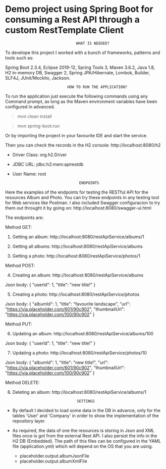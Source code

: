 # Demo project using Spring Boot for consuming a Rest API through a custom RestTemplate Client


									WHAT IS NEEDED?

To develope this project I worked with a bunch of frameworks, patterns and tools such as:

Spring Boot 2.3.4, Eclipse 2019-12, Spring Tools 3, Maven 3.6.2, Java 1.8, H2 in-memory DB, Swagger 2, Spring JPA/Hibernate, Lombok, Builder, SLF4J, JUnit/Mockito, Jackson.

								HOW TO RUN THE APPLICATION?

To run the application just execute the following commands using any Command prompt, as long as the Maven environment variables have been configured in advanced.

> mvn clean install

> mvn spring-boot:run

Or by importing the project in your favourite IDE and start the service.

Then you can check the records in the H2 console: http://localhost:8080/h2

- Driver Class: org.h2.Driver

- JDBC URL: jdbc:h2:mem:apirestdb

- User Name: root

									ENDPOINTS

Here the examples of the endpoints for testing the RESTful API for the resources Album and Photo. You can try these endpoints in any testing tool for Web services like Postman.
I also included Swagger configuracion to try them out throught it by going on: http://localhost:8080/swagger-ui.html

The endpoints are:

Method GET:

1. Getting an album: http://localhost:8080/restApiService/albums/1

2. Getting all albums: http://localhost:8080/restApiService/albums

3. Getting a photo: http://localhost:8080/restApiService/photos/1

Method POST:

4. Creating an album: http://localhost:8080/restApiService/albums

Json body: 
{
    "userId": 1,
    "title": "new title!"
}

5. Creating a photo: http://localhost:8080/restApiService/photos

Json body:
{
    "albumId": 1,
    "title": "favourite landscape",
    "url": "https://via.placeholder.com/601/90c902",
    "thumbnailUrl": "https://via.placeholder.com/100/90c902"
}

Method PUT:

6. Updating an album: http://localhost:8080/restApiService/albums/100

Json body: 
{
    "userId": 1,
    "title": "new title!"
}

7. Updating a photo: http://localhost:8080/restApiService/photos/10

Json body: 
{
    "albumId": 1,
    "title": "new title!",
    "url": "https://via.placeholder.com/601/90c902",
    "thumbnailUrl": "https://via.placeholder.com/100/90c902"
}

Method DELETE:

8. Deleting an album: http://localhost:8080/restApiService/albums/1

									SETTINGS

- By default I decided to load some data in the DB in advance, only for the tables 'User' and 'Company' in order to show the implementation of the repository layer.

- As required, the data of one the resources is storing in Json and XML files once is got from the external Rest API. I also persist the info in the H2 DB (Embedded). The path of this files can be configured in the YAML file (application.yml) which will depend on the OS that you are using.

	- placeholder.output.albumJsonFile
	- placeholder.output.albumXmlFile
